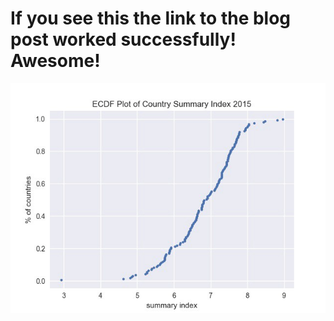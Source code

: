 
# If you see this the link to the blog post worked successfully! Awesome!

![](/ecdf/images/ecdfplot.jpg)
